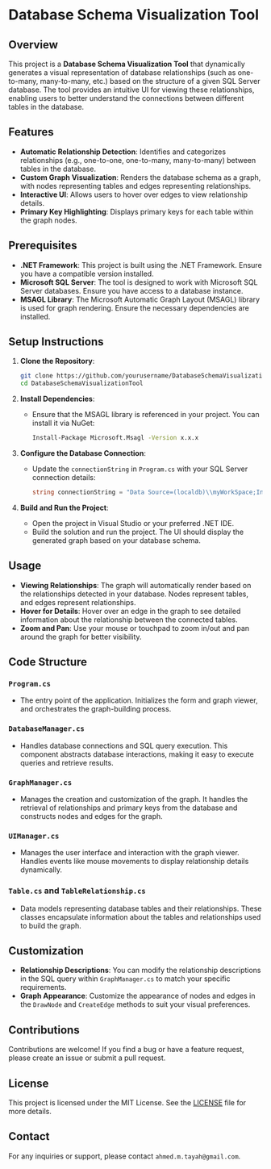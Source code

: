 


# Database Schema Visualization Tool

## Overview

This project is a **Database Schema Visualization Tool** that dynamically generates a visual representation of database relationships (such as one-to-many, many-to-many, etc.) based on the structure of a given SQL Server database. The tool provides an intuitive UI for viewing these relationships, enabling users to better understand the connections between different tables in the database.

## Features

- **Automatic Relationship Detection**: Identifies and categorizes relationships (e.g., one-to-one, one-to-many, many-to-many) between tables in the database.
- **Custom Graph Visualization**: Renders the database schema as a graph, with nodes representing tables and edges representing relationships.
- **Interactive UI**: Allows users to hover over edges to view relationship details.
- **Primary Key Highlighting**: Displays primary keys for each table within the graph nodes.

## Prerequisites

- **.NET Framework**: This project is built using the .NET Framework. Ensure you have a compatible version installed.
- **Microsoft SQL Server**: The tool is designed to work with Microsoft SQL Server databases. Ensure you have access to a database instance.
- **MSAGL Library**: The Microsoft Automatic Graph Layout (MSAGL) library is used for graph rendering. Ensure the necessary dependencies are installed.

## Setup Instructions

1. **Clone the Repository**:
   ```bash
   git clone https://github.com/yourusername/DatabaseSchemaVisualizationTool.git
   cd DatabaseSchemaVisualizationTool
   ```

2. **Install Dependencies**:
   - Ensure that the MSAGL library is referenced in your project. You can install it via NuGet:
     ```bash
     Install-Package Microsoft.Msagl -Version x.x.x
     ```

3. **Configure the Database Connection**:
   - Update the `connectionString` in `Program.cs` with your SQL Server connection details:
     ```csharp
     string connectionString = "Data Source=(localdb)\\myWorkSpace;Initial Catalog=AdventureWorks2016;User ID=soreka;Password=soreka123";
     ```

4. **Build and Run the Project**:
   - Open the project in Visual Studio or your preferred .NET IDE.
   - Build the solution and run the project. The UI should display the generated graph based on your database schema.

## Usage

- **Viewing Relationships**: The graph will automatically render based on the relationships detected in your database. Nodes represent tables, and edges represent relationships.
- **Hover for Details**: Hover over an edge in the graph to see detailed information about the relationship between the connected tables.
- **Zoom and Pan**: Use your mouse or touchpad to zoom in/out and pan around the graph for better visibility.

## Code Structure

### `Program.cs`
- The entry point of the application. Initializes the form and graph viewer, and orchestrates the graph-building process.

### `DatabaseManager.cs`
- Handles database connections and SQL query execution. This component abstracts database interactions, making it easy to execute queries and retrieve results.

### `GraphManager.cs`
- Manages the creation and customization of the graph. It handles the retrieval of relationships and primary keys from the database and constructs nodes and edges for the graph.

### `UIManager.cs`
- Manages the user interface and interaction with the graph viewer. Handles events like mouse movements to display relationship details dynamically.

### `Table.cs` and `TableRelationship.cs`
- Data models representing database tables and their relationships. These classes encapsulate information about the tables and relationships used to build the graph.

## Customization

- **Relationship Descriptions**: You can modify the relationship descriptions in the SQL query within `GraphManager.cs` to match your specific requirements.
- **Graph Appearance**: Customize the appearance of nodes and edges in the `DrawNode` and `CreateEdge` methods to suit your visual preferences.

## Contributions

Contributions are welcome! If you find a bug or have a feature request, please create an issue or submit a pull request.

## License

This project is licensed under the MIT License. See the [LICENSE](LICENSE) file for more details.

## Contact

For any inquiries or support, please contact `ahmed.m.tayah@gmail.com`.
```
